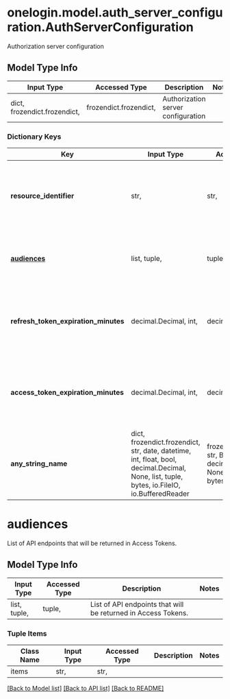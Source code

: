 # onelogin.model.auth_server_configuration.AuthServerConfiguration

Authorization server configuration

## Model Type Info
Input Type | Accessed Type | Description | Notes
------------ | ------------- | ------------- | -------------
dict, frozendict.frozendict,  | frozendict.frozendict,  | Authorization server configuration | 

### Dictionary Keys
Key | Input Type | Accessed Type | Description | Notes
------------ | ------------- | ------------- | ------------- | -------------
**resource_identifier** | str,  | str,  | Unique identifier for the API that the Authorization Server will issue Access Tokens for. | 
**[audiences](#audiences)** | list, tuple,  | tuple,  | List of API endpoints that will be returned in Access Tokens. | 
**refresh_token_expiration_minutes** | decimal.Decimal, int,  | decimal.Decimal,  | The number of minutes until refresh token expires. There is no maximum expiry limit. | [optional] 
**access_token_expiration_minutes** | decimal.Decimal, int,  | decimal.Decimal,  | The number of minutes until access token expires. There is no maximum expiry limit. | [optional] 
**any_string_name** | dict, frozendict.frozendict, str, date, datetime, int, float, bool, decimal.Decimal, None, list, tuple, bytes, io.FileIO, io.BufferedReader | frozendict.frozendict, str, BoolClass, decimal.Decimal, NoneClass, tuple, bytes, FileIO | any string name can be used but the value must be the correct type | [optional]

# audiences

List of API endpoints that will be returned in Access Tokens.

## Model Type Info
Input Type | Accessed Type | Description | Notes
------------ | ------------- | ------------- | -------------
list, tuple,  | tuple,  | List of API endpoints that will be returned in Access Tokens. | 

### Tuple Items
Class Name | Input Type | Accessed Type | Description | Notes
------------- | ------------- | ------------- | ------------- | -------------
items | str,  | str,  |  | 

[[Back to Model list]](../../README.md#documentation-for-models) [[Back to API list]](../../README.md#documentation-for-api-endpoints) [[Back to README]](../../README.md)

